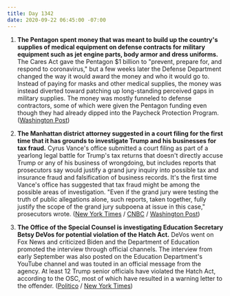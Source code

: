```yaml
---
title: Day 1342
date: 2020-09-22 06:45:00 -07:00
---
```


1. **The Pentagon spent money that was meant to build up the country's supplies of medical equipment on defense contracts for military equipment such as jet engine parts, body armor and dress uniforms.** The Cares Act gave the Pentagon $1 billion to "prevent, prepare for, and respond to coronavirus," but a few weeks later the Defense Department changed the way it would award the money and who it would go to. Instead of paying for masks and other medical supplies, the money was instead diverted toward patching up long-standing perceived gaps in military supplies. The money was mostly funneled to defense contractors, some of which were given the Pentagon funding even though they had already dipped into the Paycheck Protection Program. ([Washington Post](https://www.washingtonpost.com/business/2020/09/22/covid-funds-pentagon/))

2. **The Manhattan district attorney suggested in a court filing for the first time that it has grounds to investigate Trump and his businesses for tax fraud.** Cyrus Vance's office submitted a court filing as part of a yearlong legal battle for Trump's tax returns that doesn't directly accuse Trump or any of his business of wrongdoing, but includes reports that prosecutors say would justify a grand jury inquiry into possible tax and insurance fraud and falsification of business records. It's the first time Vance's office has suggested that tax fraud might be among the possible areas of investigation. "Even if the grand jury were testing the truth of public allegations alone, such reports, taken together, fully justify the scope of the grand jury subpoena at issue in this case," prosecutors wrote. ([New York Times](https://www.nytimes.com/2020/09/21/nyregion/donald-trump-taxes-cyrus-vance.html) / [CNBC](https://www.cnbc.com/2020/09/21/trump-could-face-criminal-tax-probe-manhattan-da-suggests.html) / [Washington Post](https://www.washingtonpost.com/national-security/trump-vance-tax-returns/2020/09/21/9cfcbc44-fc27-11ea-8d05-9beaaa91c71f_story.html))

3. **The Office of the Special Counsel is investigating Education Secretary Betsy DeVos for potential violation of the Hatch Act.** DeVos went on Fox News and criticized Biden and the Department of Education promoted the interview through official channels. The interview from early September was also posted on the Education Department's YouTube channel and was touted in an official message from the agency. At least 12 Trump senior officials have violated the Hatch Act, according to the OSC, most of which have resulted in a warning letter to the offender. ([Politico](https://www.politico.com/news/2020/09/21/betsy-devos-hatch-act-investigation-419471) / [New York Times](https://www.nytimes.com/2020/09/22/us/politics/betsy-devos-hatch-act-investigation.html))
